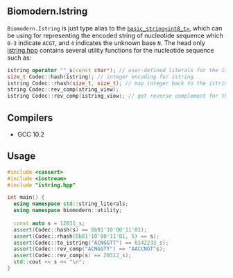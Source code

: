 ## Biomodern.Istring
`Biomodern.Istring` is just type alias to the [`basic_string<int8_t>`][basic_string], which can be using for representing the encoded string of nucleotide sequence which `0-3` indicate `ACGT`, and `4` indicates the unknown base `N`.
The head only [istring.hpp][istring_hpp] contains several utility functions for the nucleotide sequence such as:
```cpp
istring operator ""_s(const char*); // user-defined literals for the istring
size_t Codec::hash(istring); // integer encoding for istring
istring Codec::rhash(size_t, size_t); // map integer back to the istring
string Codec::rev_comp(string_view);
istring Codec::rev_comp(istring_view); // get reverse complement for the std::string/istring
```

## Compilers
- GCC 10.2

## Usage
```cpp
#include <cassert>
#include <iostream>
#include "istring.hpp"

int main() {
  using namespace std::string_literals;
  using namespace biomodern::utility;
  
  const auto s = 12031_s;
  assert(Codec::hash(s) == 0b01'10'00'11'01);
  assert(Codec::rhash(0b01'10'00'11'01, 5) == s);
  assert(Codec::to_istring("ACNGGTT") == 0142233_s);
  assert(Codec::rev_comp("ACNGGTT") == "AACCNGT"s);
  assert(Codec::rev_comp(s) == 20312_s);
  std::cout << s << "\n";
}
```

[basic_string]: https://en.cppreference.com/w/cpp/string/basic_string
[istring_hpp]: https://github.com/hewillk/Biomodern.Istring/blob/main/istring.hpp

